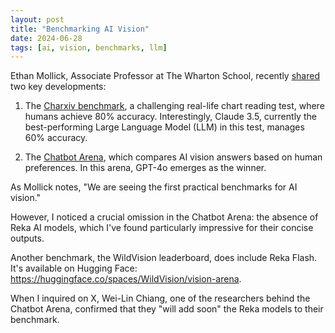 ```yaml
---
layout: post
title: "Benchmarking AI Vision"
date: 2024-06-28
tags: [ai, vision, benchmarks, llm]
---
```


Ethan Mollick, Associate Professor at The Wharton School, recently [shared](https://www.linkedin.com/posts/emollick_we-are-seeing-the-first-practical-benchmarks-ugcPost-7212463694503440384-xhAp?utm_source=share&utm_medium=member_desktop) two key developments:

1. The [Charxiv benchmark](https://charxiv.github.io/#leaderboard), a challenging real-life chart reading test, where humans achieve 80% accuracy. Interestingly, Claude 3.5, currently the best-performing Large Language Model (LLM) in this test, manages 60% accuracy.

2. The [Chatbot Arena](https://chat.lmsys.org/), which compares AI vision answers based on human preferences. In this arena, GPT-4o emerges as the winner.

As Mollick notes, "We are seeing the first practical benchmarks for AI vision."

However, I noticed a crucial omission in the Chatbot Arena: the absence of Reka AI models, which I've found particularly impressive for their concise outputs.

Another benchmark, the WildVision leaderboard, does include Reka Flash. It's available on Hugging Face: https://huggingface.co/spaces/WildVision/vision-arena. 

When I inquired on X, Wei-Lin Chiang, one of the researchers behind the Chatbot Arena, confirmed that they "will add soon" the Reka models to their benchmark.